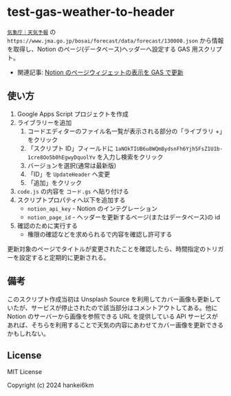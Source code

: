 # test-gas-weather-to-header

[`気象庁｜天気予報`](https://www.jma.go.jp/bosai/forecast/) の `https://www.jma.go.jp/bosai/forecast/data/forecast/130000.json` から情報を取得し、Notion のページ(データベース)ヘッダーへ設定する GAS 用スクリプト。

- 関連記事: [Notion のページウィジェットの表示を GAS で更新](https://zenn.dev/hankei6km/articles/update-notion-page-widget-by-gas)

## 使い方

1. Google Apps Script プロジェクトを作成
1. ライブラリーを追加
    1. コードエディターのファイル名一覧が表示される部分の「ライブラリ +」をクリック
    1. 「スクリプト ID」フィールドに `1aNOkTIUB6u8WQmBydsnFh6Yjh5FsZ1U1b-1cre8Oo5b0hEgwyDquolYv` を入力し検索をクリック
    1. バージョンを選択(通常は最新版)
    1. 「ID」を `UpdateHeader` へ変更
    1. 「追加」をクリック
1. `code.js` の内容を `コード.gs` へ貼り付ける
1. スクリプトプロパティへ以下を追加する
    - `notion_api_key` - Notion のインテグレーション
    - `notion_page_id` - ヘッダーを更新するページ(またはデータベース)の id
1. 確認のために実行する
    - 権限の確認などを求められるで内容を確認し許可する

更新対象のページでタイトルが変更されたことを確認したら、時間指定のトリガーを設定すると定期的に更新される。


## 備考

このスクリプト作成当初は Unsplash Source を利用してカバー画像も更新していたが、サービスが停止されたので該当部分はコメントアウトしてある。他に Notion のサーバーから画像を参照できる URL を提供している API サービスがあれば、そちらを利用することで天気の内容にあわせてカバー画像を更新できるかもしれない。


## License

MIT License

Copyright (c) 2024 hankei6km

